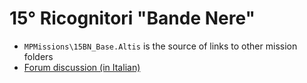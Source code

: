 15° Ricognitori "Bande Nere"
============================

- `MPMissions\15BN_Base.Altis` is the source of links to other mission folders
- [Forum discussion (in Italian)][1]

[1]: http://www.15bandenere.com/forum/index.php?threads/base-per-altis-stratis-e-bornholm.408/
